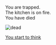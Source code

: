 You are trapped.  
The kitchen is on fire.  
You have died

![dead](https://vignette.wikia.nocookie.net/sims/images/f/fd/Fire_starting.jpg/revision/latest?cb=20110717020453)

[You start to think](you_start_to_think.md)